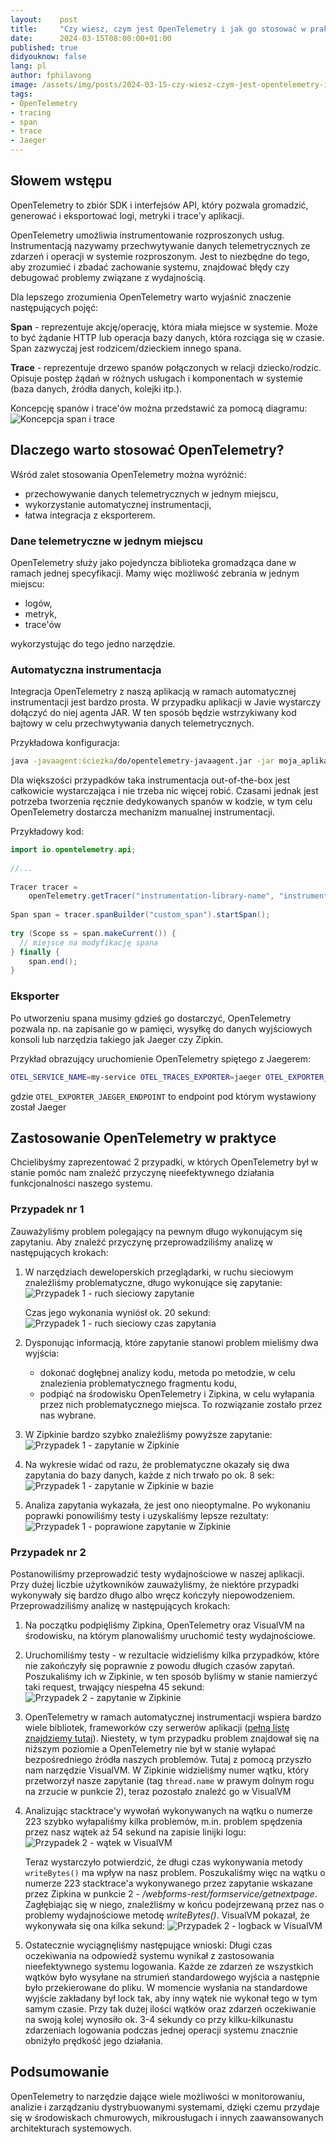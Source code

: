 ```yaml
---
layout:    post
title:     "Czy wiesz, czym jest OpenTelemetry i jak go stosować w praktyce?"
date:      2024-03-15T08:00:00+01:00
published: true
didyouknow: false
lang: pl
author: fphilavong
image: /assets/img/posts/2024-03-15-czy-wiesz-czym-jest-opentelemetry-i-jak-go-stosować-w-praktyce/otel.png
tags:
- OpenTelemetry
- tracing
- span
- trace
- Jaeger
---
```


## Słowem wstępu

OpenTelemetry to zbiór SDK i interfejsów API, który pozwala gromadzić, generować i eksportować logi, metryki i trace'y aplikacji.

OpenTelemetry umożliwia instrumentowanie rozproszonych usług. Instrumentacją nazywamy przechwytywanie danych telemetrycznych ze zdarzeń i operacji w systemie rozproszonym. Jest to niezbędne do tego, aby zrozumieć i zbadać zachowanie systemu, znajdować błędy czy debugować problemy związane z wydajnością.

Dla lepszego zrozumienia OpenTelemetry warto wyjaśnić znaczenie następujących pojęć:

**Span** - reprezentuje akcję/operację, która miała miejsce w systemie. Może to być żądanie HTTP lub operacja bazy danych, która rozciąga się w czasie. Span zazwyczaj jest rodzicem/dzieckiem innego spana.

**Trace** - reprezentuje drzewo spanów połączonych w relacji dziecko/rodzic. Opisuje postęp żądań w różnych usługach i komponentach w systemie (baza danych, źródła danych, kolejki itp.).

Koncepcję spanów i trace'ów można przedstawić za pomocą diagramu:
![Koncepcja span i trace](/assets/img/posts/2024-03-15-czy-wiesz-czym-jest-opentelemetry-i-jak-go-stosować-w-praktyce/span_trace.png)



## Dlaczego warto stosować OpenTelemetry?

Wśród zalet stosowania OpenTelemetry można wyróżnić:
- przechowywanie danych telemetrycznych w jednym miejscu,
- wykorzystanie automatycznej instrumentacji,
- łatwa integracja z eksporterem.


### Dane telemetryczne w jednym miejscu

OpenTelemetry służy jako pojedyncza biblioteka gromadząca dane w ramach jednej specyfikacji. Mamy więc możliwość zebrania w jednym miejscu:
- logów,
- metryk,
- trace'ów

wykorzystując do tego jedno narzędzie.


### Automatyczna instrumentacja

Integracja OpenTelemetry z naszą aplikacją w ramach automatycznej instrumentacji jest bardzo prosta. W przypadku aplikacji w Javie wystarczy dołączyć do niej agenta JAR. W ten sposób będzie wstrzykiwany kod bajtowy w celu przechwytywania danych telemetrycznych.

Przykładowa konfiguracja:
```bash
java -javaagent:ścieżka/do/opentelemetry-javaagent.jar -jar moja_aplikacja.jar
```

Dla większości przypadków taka instrumentacja out-of-the-box jest całkowicie wystarczająca i nie trzeba nic więcej robić. Czasami jednak jest potrzeba tworzenia ręcznie dedykowanych spanów w kodzie, w tym celu OpenTelemetry dostarcza mechanizm manualnej instrumentacji.

Przykładowy kod:
```java
import io.opentelemetry.api;
 
//...
 
Tracer tracer =
    openTelemetry.getTracer("instrumentation-library-name", "instrumentation-library-version");
 
Span span = tracer.spanBuilder("custom_span").startSpan();
 
try (Scope ss = span.makeCurrent()) {
  // miejsce na modyfikację spana
} finally {
    span.end();
}
```

### Eksporter

Po utworzeniu spana musimy gdzieś go dostarczyć, OpenTelemetry pozwala np. na zapisanie go w pamięci, wysyłkę do danych wyjściowych konsoli lub narzędzia takiego jak Jaeger czy Zipkin.

Przykład obrazujący uruchomienie OpenTelemetry spiętego z Jaegerem:
```bash
OTEL_SERVICE_NAME=my-service OTEL_TRACES_EXPORTER=jaeger OTEL_EXPORTER_JAEGER_ENDPOINT=http://localhost:14250 java -javaagent:./opentelemetry-javaagent.jar -jar moja_aplikacja.jar
```
gdzie `OTEL_EXPORTER_JAEGER_ENDPOINT` to endpoint pod którym wystawiony został Jaeger


## Zastosowanie OpenTelemetry w praktyce

Chcielibyśmy zaprezentować 2 przypadki, w których OpenTelemetry był w stanie pomóc nam znaleźć przyczynę nieefektywnego działania funkcjonalności naszego systemu.

### Przypadek nr 1

Zauważyliśmy problem polegający na pewnym długo wykonującym się zapytaniu. Aby znaleźć przyczynę przeprowadziliśmy analizę w następujących krokach:

1. W narzędziach deweloperskich przeglądarki, w ruchu sieciowym znaleźliśmy problematyczne, długo wykonujące się zapytanie:
   ![Przypadek 1 - ruch sieciowy zapytanie](/assets/img/posts/2024-03-15-czy-wiesz-czym-jest-opentelemetry-i-jak-go-stosować-w-praktyce/case_1_photo_1.png)

   Czas jego wykonania wyniósł ok. 20 sekund:
   ![Przypadek 1 - ruch sieciowy czas zapytania](/assets/img/posts/2024-03-15-czy-wiesz-czym-jest-opentelemetry-i-jak-go-stosować-w-praktyce/case_1_photo_2.png)
2. Dysponując informacją, które zapytanie stanowi problem mieliśmy dwa wyjścia:
    - dokonać dogłębnej analizy kodu, metoda po metodzie, w celu znalezienia problematycznego fragmentu kodu,
    - podpiąć na środowisku OpenTelemetry i Zipkina, w celu wyłapania przez nich problematycznego miejsca. To rozwiązanie zostało przez nas wybrane.
3. W Zipkinie bardzo szybko znaleźliśmy powyższe zapytanie:
   ![Przypadek 1 - zapytanie w Zipkinie](/assets/img/posts/2024-03-15-czy-wiesz-czym-jest-opentelemetry-i-jak-go-stosować-w-praktyce/case_1_photo_3.png)
4. Na wykresie widać od razu, że problematyczne okazały się dwa zapytania do bazy danych, każde z nich trwało po ok. 8 sek:
   ![Przypadek 1 - zapytanie w Zipkinie w bazie](/assets/img/posts/2024-03-15-czy-wiesz-czym-jest-opentelemetry-i-jak-go-stosować-w-praktyce/case_1_photo_4.png)
5. Analiza zapytania wykazała, że jest ono nieoptymalne. Po wykonaniu poprawki ponowiliśmy testy i uzyskaliśmy lepsze rezultaty:
   ![Przypadek 1 - poprawione zapytanie w Zipkinie](/assets/img/posts/2024-03-15-czy-wiesz-czym-jest-opentelemetry-i-jak-go-stosować-w-praktyce/case_1_photo_5.png)


### Przypadek nr 2

Postanowiliśmy przeprowadzić testy wydajnościowe w naszej aplikacji. Przy dużej liczbie użytkowników zauważyliśmy, że niektóre przypadki wykonywały się bardzo długo albo wręcz kończyły niepowodzeniem. Przeprowadziliśmy analizę w następujących krokach:

1. Na początku podpięliśmy Zipkina, OpenTelemetry oraz VisualVM na środowisku, na którym planowaliśmy uruchomić testy wydajnościowe.
2. Uruchomiliśmy testy - w rezultacie widzieliśmy kilka przypadków, które nie zakończyły się poprawnie z powodu długich czasów zapytań. Poszukaliśmy ich w Zipkinie, w ten sposób byliśmy w stanie namierzyć taki request, trwający niespełna 45 sekund:
   ![Przypadek 2 - zapytanie w Zipkinie](/assets/img/posts/2024-03-15-czy-wiesz-czym-jest-opentelemetry-i-jak-go-stosować-w-praktyce/case_2_photo_1.png)

3. OpenTelemetry w ramach automatycznej instrumentacji wspiera bardzo wiele bibliotek, frameworków czy serwerów aplikacji ([pełną listę znajdziemy tutaj](https://github.com/open-telemetry/opentelemetry-java-instrumentation/blob/main/docs/supported-libraries.md)). Niestety, w tym przypadku problem znajdował się na niższym poziomie a OpenTelemetry nie był w stanie wyłapać bezpośredniego źródła naszych problemów. Tutaj z pomocą przyszło nam narzędzie VisualVM. W Zipkinie widzieliśmy numer wątku, który przetworzył nasze zapytanie (tag `thread.name` w prawym dolnym rogu na zrzucie w punkcie 2), teraz pozostało znaleźć go w VisualVM
4. Analizując stacktrace'y wywołań wykonywanych na wątku o numerze 223 szybko wyłapaliśmy kilka problemów, m.in. problem spędzenia przez nasz wątek aż 54 sekund na zapisie linijki logu:
   ![Przypadek 2 - wątek w VisualVM](/assets/img/posts/2024-03-15-czy-wiesz-czym-jest-opentelemetry-i-jak-go-stosować-w-praktyce/case_2_photo_2.png)

   Teraz wystarczyło potwierdzić, że długi czas wykonywania metody `writeBytes()` ma wpływ na nasz problem. Poszukaliśmy więc na wątku o numerze 223 stacktrace'a wykonywanego przez zapytanie wskazane przez Zipkina w punkcie 2 - _/webforms-rest/formservice/getnextpage_. Zagłębiając się w niego, znaleźliśmy w końcu podejrzewaną przez nas o problemy wydajnościowe metodę _writeBytes()_. VisualVM pokazał, że wykonywała się ona kilka sekund:
   ![Przypadek 2 - logback w VisualVM](/assets/img/posts/2024-03-15-czy-wiesz-czym-jest-opentelemetry-i-jak-go-stosować-w-praktyce/case_2_photo_3.png)
5. Ostatecznie wyciągnęliśmy następujące wnioski:
   Długi czas oczekiwania na odpowiedź systemu wynikał z zastosowania nieefektywnego systemu logowania. Każde ze zdarzeń ze wszystkich wątków było wysyłane na strumień standardowego wyjścia a następnie było przekierowane do pliku. W momencie wysłania na standardowe wyjście zakładany był lock tak, aby inny wątek nie wykonał tego w tym samym czasie. Przy tak dużej ilości wątków oraz zdarzeń oczekiwanie na swoją kolej wynosiło ok. 3-4 sekundy co przy kilku-kilkunastu zdarzeniach logowania podczas jednej operacji systemu znacznie obniżyło prędkość jego działania.

## Podsumowanie

OpenTelemetry to narzędzie dające wiele możliwości w monitorowaniu, analizie i zarządzaniu dystrybuowanymi systemami, dzięki czemu przydaje się w środowiskach chmurowych, mikrousługach i innych zaawansowanych architekturach systemowych.
